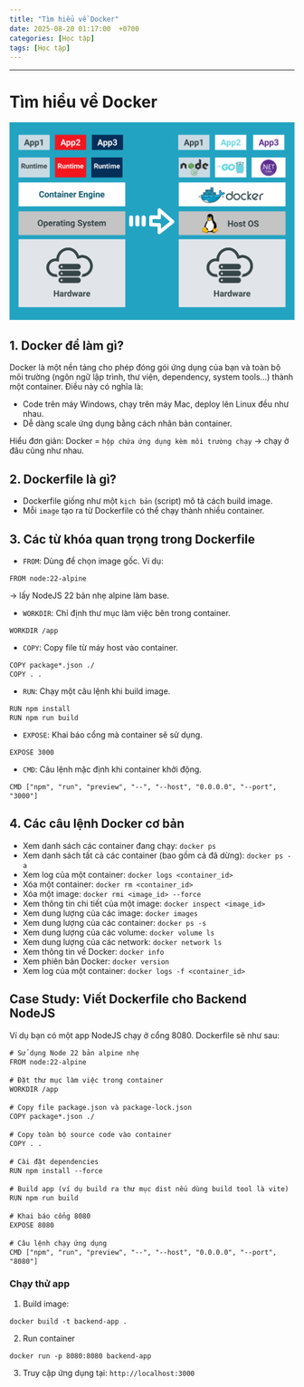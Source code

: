 ```yaml
---
title: "Tìm hiểu về Docker"
date: 2025-08-20 01:17:00  +0700
categories: [Học tập]
tags: [Học tập]
---
```


---

# Tìm hiểu về Docker

<p align="center">
  <img src="/assets/images/docker/1.png" alt="Image title_1" />
</p>

## 1. Docker để làm gì?

Docker là một nền tảng cho phép đóng gói ứng dụng của bạn và toàn bộ môi trường (ngôn ngữ lập trình, thư viện, dependency, system tools…) thành một container.
Điều này có nghĩa là:
- Code trên máy Windows, chạy trên máy Mac, deploy lên Linux đều như nhau.
- Dễ dàng scale ứng dụng bằng cách nhân bản container.

Hiểu đơn giản: Docker = `hộp chứa ứng dụng kèm môi trường chạy` → chạy ở đâu cũng như nhau.

## 2. Dockerfile là gì?

- Dockerfile giống như một `kịch bản` (script) mô tả cách build image.
- Mỗi `image` tạo ra từ Dockerfile có thể chạy thành nhiều container.

## 3. Các từ khóa quan trọng trong Dockerfile

- `FROM`: Dùng để chọn image gốc. Ví dụ:
```
FROM node:22-alpine
```
-> lấy NodeJS 22 bản nhẹ alpine làm base.

- `WORKDIR`: Chỉ định thư mục làm việc bên trong container.
```
WORKDIR /app
```

- `COPY`: Copy file từ máy host vào container.
```
COPY package*.json ./
COPY . .
```

- `RUN`: Chạy một câu lệnh khi build image.
```
RUN npm install
RUN npm run build
```

- `EXPOSE`: Khai báo cổng mà container sẽ sử dụng.
```
EXPOSE 3000
```

- `CMD`: Câu lệnh mặc định khi container khởi động.
```
CMD ["npm", "run", "preview", "--", "--host", "0.0.0.0", "--port", "3000"]
```

## 4. Các câu lệnh Docker cơ bản

 - Xem danh sách các container đang chạy: `docker ps`
 - Xem danh sách tất cả các container (bao gồm cả đã dừng): `docker ps -a`
 - Xem log của một container: `docker logs <container_id>`
 - Xóa một container: `docker rm <container_id>`
 - Xóa một image: `docker rmi <image_id> --force`
 - Xem thông tin chi tiết của một image: `docker inspect <image_id>`
 - Xem dung lượng của các image: `docker images`
 - Xem dung lượng của các container: `docker ps -s`
 - Xem dung lượng của các volume: `docker volume ls`
 - Xem dung lượng của các network: `docker network ls`
 - Xem thông tin về Docker: `docker info`
 - Xem phiên bản Docker: `docker version`
 - Xem log của một container: `docker logs -f <container_id>`

## Case Study: Viết Dockerfile cho Backend NodeJS
Ví dụ bạn có một app NodeJS chạy ở cổng 8080.
Dockerfile sẽ như sau:

```
# Sử dụng Node 22 bản alpine nhẹ
FROM node:22-alpine

# Đặt thư mục làm việc trong container
WORKDIR /app

# Copy file package.json và package-lock.json
COPY package*.json ./

# Copy toàn bộ source code vào container
COPY . .

# Cài đặt dependencies
RUN npm install --force  

# Build app (ví dụ build ra thư mục dist nếu dùng build tool là vite)
RUN npm run build

# Khai báo cổng 8080
EXPOSE 8080

# Câu lệnh chạy ứng dụng
CMD ["npm", "run", "preview", "--", "--host", "0.0.0.0", "--port", "8080"]
```

### Chạy thử app
1. Build image:
```
docker build -t backend-app .
```
2. Run container
```
docker run -p 8080:8080 backend-app
```
3. Truy cập ứng dụng tại: `http://localhost:3000`


